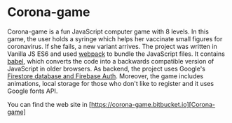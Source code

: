 # Corona-game

Corona-game is a fun JavaScript computer game with 8 levels. In this game, the user holds a syringe which helps her vaccinate small figures for coronavirus. If she fails, a new variant arrives. The project was written in Vanilla JS ES6 and used [webpack][webpack] to bundle the JavaScript files. It contains [babel][babel], which converts the code into a backwards compatible version of JavaScript in older browsers. As backend, the project uses Google's [Firestore database and Firebase Auth][Firestore database and Firebase Auth]. Moreover, the game includes animations, local storage for those who don't like to register and it uses Google fonts API.


You can find the web site in [https://corona-game.bitbucket.io][Corona-game]
   
[Corona-game]: <https://corona-game.bitbucket.io/>
[babel]: <https://babeljs.io/>
[webpack]: <https://webpack.js.org/>
[Firestore database and Firebase Auth]: <https://firebase.google.com/>